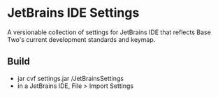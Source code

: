 JetBrains IDE Settings
=================

A versionable collection of settings for JetBrains IDE that reflects Base Two's current development standards and keymap. 

Build
------------
* jar cvf settings.jar /JetBrainsSettings
* in a JetBrains IDE, File > Import Settings    
